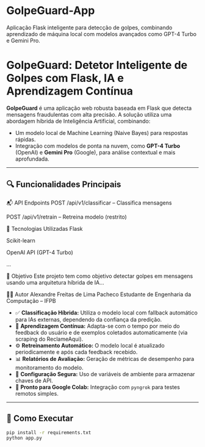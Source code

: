 # GolpeGuard-App
Aplicação Flask inteligente para detecção de golpes, combinando aprendizado de máquina local com modelos avançados como GPT-4 Turbo e Gemini Pro.

# GolpeGuard: Detetor Inteligente de Golpes com Flask, IA e Aprendizagem Contínua

**GolpeGuard** é uma aplicação web robusta baseada em Flask que detecta mensagens fraudulentas com alta precisão. A solução utiliza uma abordagem híbrida de Inteligência Artificial, combinando:

- Um modelo local de Machine Learning (Naive Bayes) para respostas rápidas.
- Integração com modelos de ponta na nuvem, como **GPT-4 Turbo** (OpenAI) e **Gemini Pro** (Google), para análise contextual e mais aprofundada.

---

## 🔍 Funcionalidades Principais
📬 API Endpoints
POST /api/v1/classificar – Classifica mensagens

POST /api/v1/retrain – Retreina modelo (restrito)

🧠 Tecnologias Utilizadas
Flask

Scikit-learn

OpenAI API (GPT-4 Turbo)

...

📌 Objetivo
Este projeto tem como objetivo detectar golpes em mensagens usando uma arquitetura híbrida de IA...

👨‍💻 Autor
Alexandre Freitas de Lima Pacheco
Estudante de Engenharia da Computação – IFPB

- ✅ **Classificação Híbrida:** Utiliza o modelo local com fallback automático para IAs externas, dependendo da confiança da predição.
- 🔁 **Aprendizagem Contínua:** Adapta-se com o tempo por meio do feedback do usuário e de exemplos coletados automaticamente (via scraping do ReclameAqui).
- ⚙️ **Retreinamento Automático:** O modelo local é atualizado periodicamente e após cada feedback recebido.
- 📊 **Relatórios de Avaliação:** Geração de métricas de desempenho para monitoramento do modelo.
- 🔐 **Configuração Segura:** Uso de variáveis de ambiente para armazenar chaves de API.
- 🚀 **Pronto para Google Colab:** Integração com `pyngrok` para testes remotos simples.

---

## 🚀 Como Executar

```bash
pip install -r requirements.txt
python app.py

